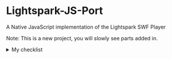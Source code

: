 # Lightspark-JS-Port
A Native JavaScript implementation of the Lightspark SWF Player

Note: This is a new project, you will slowly see parts added in.
<details>
<summary>My checklist</summary>
    <details>
        
            - [ ] Src
    </details>

    - [ ] 3rd Party
    - [ ] avmplus
        - [ ] 
    - [ ] 
</details>
